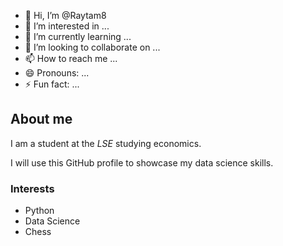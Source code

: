 - 👋 Hi, I’m @Raytam8
- 👀 I’m interested in ...
- 🌱 I’m currently learning ...
- 💞️ I’m looking to collaborate on ...
- 📫 How to reach me ...
- 😄 Pronouns: ...
- ⚡ Fun fact: ...

## About me

I am a student at the _LSE_ studying economics.

I will use this GitHub profile to showcase my data science skills.

### Interests

- Python 
- Data Science
- Chess

<!---
Raytam8/Raytam8 is a ✨ special ✨ repository because its `README.md` (this file) appears on your GitHub profile.
You can click the Preview link to take a look at your changes.
--->
